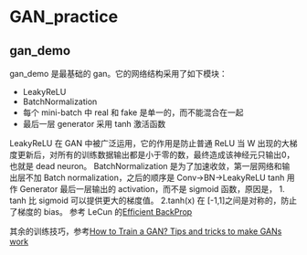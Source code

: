 # GAN_practice

## gan_demo
gan_demo 是最基础的 gan。它的网络结构采用了如下模块：
* LeakyReLU
* BatchNormalization
* 每个 mini-batch 中 real 和 fake 是单一的，而不能混合在一起
* 最后一层 generator 采用 tanh 激活函数

LeakyReLU 在 GAN 中被广泛运用，它的作用是防止普通 ReLU 当 W 出现的大梯度更新后，对所有的训练数据输出都是小于零的数，最终造成该神经元只输出0，也就是 dead neuron。
BatchNormalization 是为了加速收敛，第一层网络和输出层不加 Batch normalization，之后的顺序是 Conv->BN->LeakyReLU
tanh 用作 Generator 最后一层输出的 activation，而不是 sigmoid 函数，原因是， 1. tanh 比 sigmoid 可以提供更大的梯度值。 2.tanh(x) 在 [-1,1]之间是对称的，防止了梯度的 bias。 参考 LeCun 的[Efficient BackProp](http://yann.lecun.com/exdb/publis/pdf/lecun-98b.pdf)

其余的训练技巧，参考[How to Train a GAN? Tips and tricks to make GANs work](https://github.com/soumith/ganhacks#authors)
